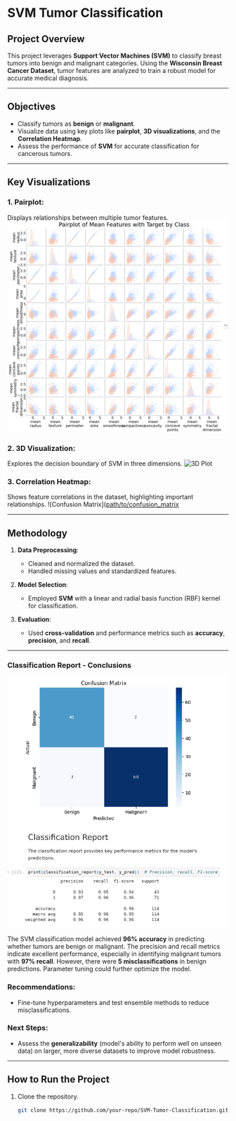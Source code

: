 # **SVM Tumor Classification**

## **Project Overview**
This project leverages **Support Vector Machines (SVM)** to classify breast tumors into benign and malignant categories. Using the **Wisconsin Breast Cancer Dataset**,  tumor features are analyzed to train a robust model for accurate medical diagnosis.

---

## **Objectives**
- Classify tumors as **benign** or **malignant**.
- Visualize data using key plots like **pairplot**, **3D visualizations**, and the **Correlation Heatmap**.
- Assess the performance of **SVM** for accurate classification for cancerous tumors.

---

## **Key Visualizations**

### 1. **Pairplot**: 
Displays relationships between multiple tumor features.
![Pairplot](https://raw.githubusercontent.com/Statninja/SVM-Classification-of-Bening-Malign-Tumors/refs/heads/main/output_11_0.png)

### 2. **3D Visualization**:
Explores the decision boundary of SVM in three dimensions.
![3D Plot]([path/to/3d_plot.png](https://github.com/Statninja/SVM-Classification-of-Bening-Malign-Tumors/blob/main/SVM%203D.png))

### 3. **Correlation Heatmap**:
Shows feature correlations in the dataset, highlighting important relationships.
![Confusion Matrix]([path/to/confusion_matrix](https://github.com/Statninja/SVM-Classification-of-Bening-Malign-Tumors/blob/main/output_13_0.png)

---

## **Methodology**
1. **Data Preprocessing**:
   - Cleaned and normalized the dataset.
   - Handled missing values and standardized features.

2. **Model Selection**:
   - Employed **SVM** with a linear and radial basis function (RBF) kernel for classification.

3. **Evaluation**:
   - Used **cross-validation** and performance metrics such as **accuracy**, **precision**, and **recall**.

---
### Classification Report - Conclusions
![Classification Report &Confusion matrix](https://raw.githubusercontent.com/Statninja/SVM-Classification-of-Bening-Malign-Tumors/refs/heads/main/Classification%20Report.png)

The SVM classification model achieved **96% accuracy** in predicting whether tumors are benign or malignant. The precision and recall metrics indicate excellent performance, especially in identifying malignant tumors with **97% recall**. However, there were **5 misclassifications** in benign predictions. Parameter tuning could further optimize the model.

### Recommendations:
- Fine-tune hyperparameters and test ensemble methods to reduce misclassifications.

### Next Steps:
- Assess the **generalizability** (model's ability to perform well on unseen data) on larger, more diverse datasets to improve model robustness.


---
## **How to Run the Project**
1. Clone the repository.
   ```bash
   git clone https://github.com/your-repo/SVM-Tumor-Classification.git
